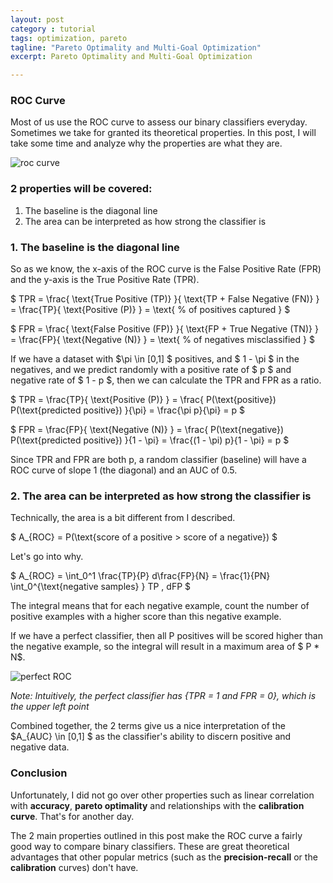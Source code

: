 ```yaml
---
layout: post
category : tutorial
tags: optimization, pareto
tagline: "Pareto Optimality and Multi-Goal Optimization"
excerpt: Pareto Optimality and Multi-Goal Optimization

---
```


### ROC Curve

Most of us use the ROC curve to assess our binary classifiers everyday. Sometimes we take for granted its theoretical properties. In this post, I will take some time and analyze why the properties are what they are.

![roc curve](https://www.unc.edu/courses/2006spring/ecol/145/001/images/lectures/lecture37/fig4.png)

### 2 properties will be covered:
1. The baseline is the diagonal line
2. The area can be interpreted as how strong the classifier is

### 1. The baseline is the diagonal line

So as we know, the x-axis of the ROC curve is the False Positive Rate (FPR) and the y-axis is the True Positive Rate (TPR). 

$ 
TPR = \frac{ \text{True Positive (TP)} }{ \text{TP + False Negative (FN)} } = \frac{TP}{ \text{Positive (P)} } = \text{ % of positives captured }
$

$ 
FPR = \frac{ \text{False Positive (FP)} }{ \text{FP + True Negative (TN)} } = \frac{FP}{ \text{Negative (N)} } = \text{ % of negatives misclassified }
$

If we have a dataset with $\pi \in [0,1] $ positives, and $ 1 - \pi $ in the negatives, and we predict randomly with a positive rate of $ p $ and negative rate of $ 1 - p $, then we can calculate the TPR and FPR as a ratio.

$ 
TPR = \frac{TP}{ \text{Positive (P)} } = \frac{ P(\text{positive}) P(\text{predicted positive}) }{\pi} = \frac{\pi p}{\pi} = p
$

$ 
FPR = \frac{FP}{ \text{Negative (N)} } = \frac{ P(\text{negative}) P(\text{predicted positive}) }{1 - \pi} = \frac{(1 - \pi) p}{1 - \pi} = p
$

Since TPR and FPR are both p, a random classifier (baseline) will have a ROC curve of slope 1 (the diagonal) and an AUC of 0.5. 

### 2. The area can be interpreted as how strong the classifier is

Technically, the area is a bit different from I described.

$
A_{ROC} = P(\text{score of a positive > score of a negative})
$

Let's go into why. 

$
A_{ROC} = \int_0^1 \frac{TP}{P} d\frac{FP}{N} = \frac{1}{PN} \int_0^{\text{negative samples} } TP \, dFP
$

The integral means that for each negative example, count the number of positive examples with a higher score than this negative example.

If we have a perfect classifier, then all P positives will be scored higher than the negative example, so the integral will result in a maximum area of $ P * N$.  

![perfect ROC](http://taint.org/x/2008/roc_zoomed.png)

*Note: Intuitively, the perfect classifier has {TPR = 1 and FPR = 0}, which is the upper left point*

Combined together, the 2 terms give us a nice interpretation of the $A_{AUC} \in [0,1] $ as the classifier's ability to discern positive and negative data. 

### Conclusion

Unfortunately, I did not go over other properties such as linear correlation with **accuracy**, **pareto optimality** and relationships with the **calibration curve**. That's for another day.

The 2 main properties outlined in this post make the ROC curve a fairly good way to compare binary classifiers. These are great theoretical advantages that other popular metrics (such as the **precision-recall** or the **calibration** curves) don't have.

